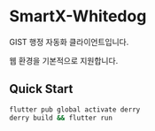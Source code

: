# SmartX-Whitedog

GIST 행정 자동화 클라이언트입니다.

웹 환경을 기본적으로 지원합니다.

## Quick Start

```bash
flutter pub global activate derry
derry build && flutter run
```
